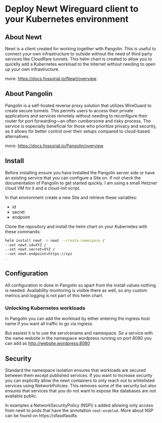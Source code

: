 # Deploy Newt Wireguard client to your Kubernetes environment

## About Newt
Newt is a client created for working together with Pangolin. This is useful to connect your own infrastructure to outside without the need of third party services like Cloudflare tunnels. This helm chart is created to allow you to quicklly add a Kubernetes workload to the Internet without needing to open up your own infrastructure. 

more: https://docs.fossorial.io/Newt/overview

## About Pangolin
Pangolin is a self-hosted reverse proxy solution that utilizes WireGuard to create secure tunnels. This permits users to access their private applications and services remotely without needing to reconfigure their router for port forwarding—an often cumbersome and risky process. The service is especially beneficial for those who prioritize privacy and security, as it allows for better control over their setups compared to cloud-based alternatives.

more: https://docs.fossorial.io/Pangolin/overview

## Install

Before installing ensure you have installed the Pangolin server side or have an existing service that you can configure a Site on.
If not check the documentation of Pangolin to get started quickly. I am using a small Hetzner cloud VM for it and a cloud-init script. 

In that environment create a new Site and retrieve these variables:
- id
- secret
- endpoint

Clone the repository and install the helm chart on your Kubernetes with these commands:

```bash
helm install newt -n newt --create-namespace /
--set newt.id=XYZ /
--set newt.secret=XYZ /
--set newt.endpoint=https://xyz
.
```

## Configuration

All configuration in done in Pangolin so apart from the install values nothing is needed.
Availability monitoring is visible there as well, so any custom metrics and logging is not part of this helm chart.

### Unlocking Kubernetes workloads

In Pangolin you can add the workload by either entering the ingress host name if you want all traffic to go via ingress.

But easiest it is to use the servicename and namespace. So a service with the name website in the namespace wordpress running on port 8080 you can add as http://website.wordpress:8080

## Security

Standard the namespace isolation ensures that workloads are secured between them except published services.
If you want to increase security you can explicitly allow the newt containers to only reach out to whitelisted services using NetworkPolicies. This removes some of the security but also ensures that services that you do not want to expose like databases are not available public.

In examples a NetworkSecurityPolicy (NSP)i s added allowing only access from newt to pods that have the annotation `newt:enabled`.
More about NSP can be found on https://sfasdfasdfa
